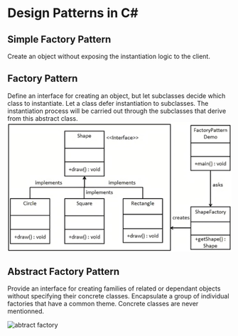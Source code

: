 # Design Patterns in C#


## Simple Factory Pattern

Create an object without exposing the instantiation logic to the client.


## Factory Pattern

Define an interface for creating an object, but let subclasses decide which class to instantiate. Let a class defer instantiation to subclasses. The instantiation process will be carried out through the subclasses that derive from this abstract class.
<img src="/pictures/factory.jpeg" title="factory"  width="900">


## Abstract Factory Pattern
Provide an interface for creating families of related or dependant objects without specifying their concrete classes. Encapsulate a group of individual factories that have a common theme. Concrete classes are never mentionned.

<img src="/pictures/abstractfactory.png" title="abtract factory"  width="900">
